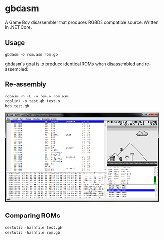 # gbdasm
A Game Boy disassembler that produces [RGBDS](https://github.com/rednex/rgbds) compatible source. Written in .NET Core.

## Usage
```
gbdasm -o rom.asm rom.gb
```

gbdasm's goal is to produce identical ROMs when disassembled and re-assembled:

## Re-assembly
```
rgbasm -h -L -o rom.o rom.asm
rgblink -o test.gb test.o
bgb test.gb
```

![Screenshot](screenshot.png "Screenshot")

## Comparing ROMs
```
certutil -hashfile test.gb
certutil -hashfile rom.gb
```